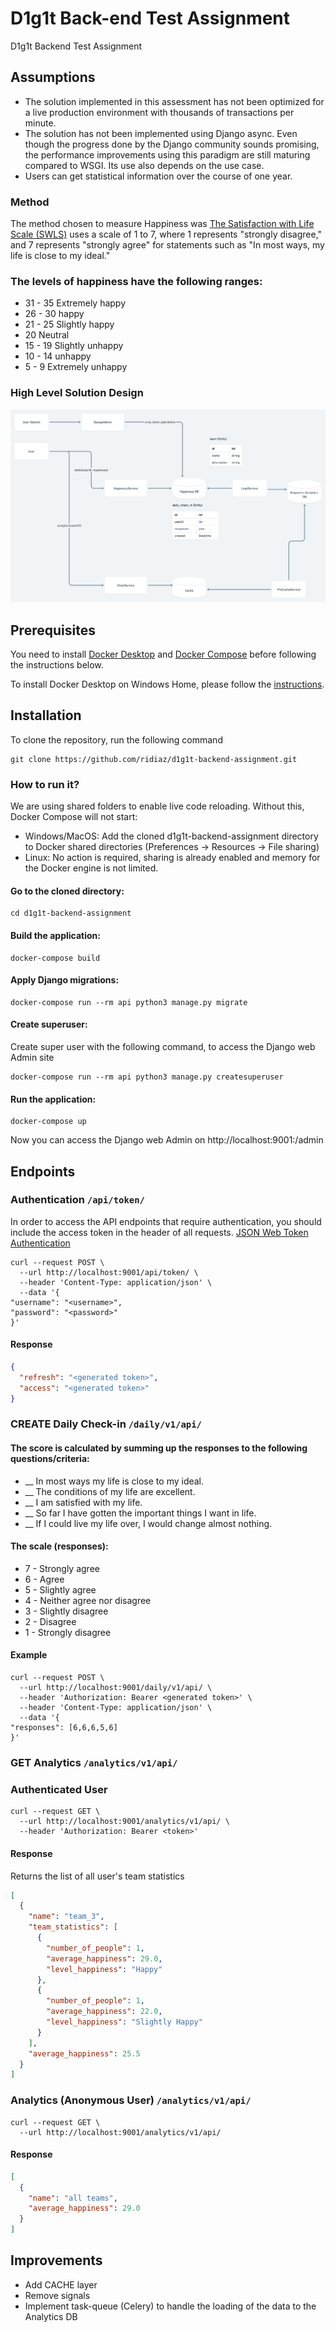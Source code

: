 # D1g1t Back-end Test Assignment

D1g1t Backend Test Assignment

## Assumptions

* The solution implemented in this assessment has not been optimized for a live production environment with thousands of
  transactions per minute.
* The solution has not been implemented using Django async. Even though the progress done by the Django community sounds
  promising, the performance improvements using this paradigm are still maturing compared to WSGI. Its use also depends
  on the use case.
* Users can get statistical information over the course of one year.

### Method

The method chosen to measure Happiness
was [The Satisfaction with Life Scale (SWLS)](https://en.wikipedia.org/wiki/Life_satisfaction) uses a scale of 1 to 7,
where 1 represents "strongly disagree," and 7 represents "strongly agree" for statements such as "In most ways, my life
is close to my ideal."

### The levels of happiness have the following ranges:

* 31 - 35 Extremely happy
* 26 - 30 happy
* 21 - 25 Slightly happy
* 20 Neutral
* 15 - 19 Slightly unhappy
* 10 - 14 unhappy
* 5 - 9 Extremely unhappy

### High Level Solution Design

![](./monitor/daily-checkins@2x.png)

## Prerequisites

You need to install [Docker Desktop](https://www.docker.com/products/docker-desktop)
and [Docker Compose](https://docs.docker.com/compose/install/) before following the instructions below.

To install Docker Desktop on Windows Home, please follow
the [instructions](https://docs.docker.com/docker-for-windows/install-windows-home/).

## Installation

To clone the repository, run the following command

```shell
git clone https://github.com/ridiaz/d1g1t-backend-assignment.git
```

### How to run it?

We are using shared folders to enable live code reloading. Without this, Docker Compose will not start:

* Windows/MacOS: Add the cloned d1g1t-backend-assignment directory to Docker shared directories (Preferences ->
  Resources -> File
  sharing)
* Linux: No action is required, sharing is already enabled and memory for the Docker engine is not limited.

#### Go to the cloned directory:

```shell
cd d1g1t-backend-assignment
```

#### Build the application:

```shell
docker-compose build
```

#### Apply Django migrations:

```shell
docker-compose run --rm api python3 manage.py migrate
```

#### Create superuser:

Create super user with the following command, to access the Django web Admin site

```shell
docker-compose run --rm api python3 manage.py createsuperuser

```

#### Run the application:

```shell
docker-compose up

```

Now you can access the Django web Admin on http://localhost:9001:/admin

## Endpoints

### Authentication `/api/token/`

In order to access the API endpoints that require authentication, you should include the access token in the header of
all requests.
[JSON Web Token Authentication](https://www.django-rest-framework.org/api-guide/authentication/#json-web-token-authentication)

```shell
curl --request POST \
  --url http://localhost:9001/api/token/ \
  --header 'Content-Type: application/json' \
  --data '{
"username": "<username>",
"password": "<password>"
}'

```

#### Response

```json
{
  "refresh": "<generated token>",
  "access": "<generated token>"
}
```

### CREATE Daily Check-in `/daily/v1/api/`

#### The score is calculated by summing up the responses to the following questions/criteria:

* __ In most ways my life is close to my ideal.
* __ The conditions of my life are excellent.
* __ I am satisfied with my life.
* __ So far I have gotten the important things I want in life.
* __ If I could live my life over, I would change almost nothing.

#### The scale (responses):

* 7 - Strongly agree
* 6 - Agree
* 5 - Slightly agree
* 4 - Neither agree nor disagree
* 3 - Slightly disagree
* 2 - Disagree
* 1 - Strongly disagree

#### Example

```shell
curl --request POST \
  --url http://localhost:9001/daily/v1/api/ \
  --header 'Authorization: Bearer <generated token>' \
  --header 'Content-Type: application/json' \
  --data '{
"responses": [6,6,6,5,6]
}'

```

### GET Analytics `/analytics/v1/api/`

### Authenticated User

```shell
curl --request GET \
  --url http://localhost:9001/analytics/v1/api/ \
  --header 'Authorization: Bearer <token>'

```

#### Response

Returns the list of all user's team statistics

```json
[
  {
    "name": "team_3",
    "team_statistics": [
      {
        "number_of_people": 1,
        "average_happiness": 29.0,
        "level_happiness": "Happy"
      },
      {
        "number_of_people": 1,
        "average_happiness": 22.0,
        "level_happiness": "Slightly Happy"
      }
    ],
    "average_happiness": 25.5
  }
]
```

### Analytics (Anonymous User) `/analytics/v1/api/`

```shell
curl --request GET \
  --url http://localhost:9001/analytics/v1/api/

```

#### Response

```json
[
  {
    "name": "all teams",
    "average_happiness": 29.0
  }
]
```

## Improvements

* Add CACHE layer
* Remove signals
* Implement task-queue (Celery) to handle the loading of the data to the Analytics DB

